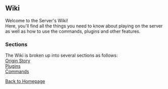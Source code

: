 <link rel="stylesheet" href="assets/css/light-darkmode.css">

## **Wiki**  

Welcome to the Server's Wiki!  
Here, you'll find all the things you need to know about playing on the server as well as how to use the commands, plugins and other features.  

### Sections  

The Wiki is broken up into several sections as follows:  
[Origin Story](/MinecraftServer/wiki/origin-story)    
[Plugins](/MinecraftServer/wiki/plugins)  
[Commands](/MinecraftServer/wiki/commands)  


[Back to Homepage](/MinecraftServer)
